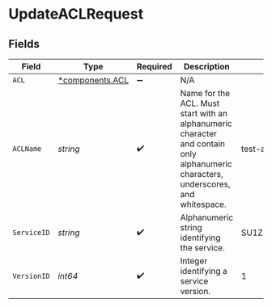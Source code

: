 # UpdateACLRequest


## Fields

| Field                                                                                                                              | Type                                                                                                                               | Required                                                                                                                           | Description                                                                                                                        | Example                                                                                                                            |
| ---------------------------------------------------------------------------------------------------------------------------------- | ---------------------------------------------------------------------------------------------------------------------------------- | ---------------------------------------------------------------------------------------------------------------------------------- | ---------------------------------------------------------------------------------------------------------------------------------- | ---------------------------------------------------------------------------------------------------------------------------------- |
| `ACL`                                                                                                                              | [*components.ACL](../../models/shared/acl.md)                                                                                      | :heavy_minus_sign:                                                                                                                 | N/A                                                                                                                                |                                                                                                                                    |
| `ACLName`                                                                                                                          | *string*                                                                                                                           | :heavy_check_mark:                                                                                                                 | Name for the ACL. Must start with an alphanumeric character and contain only alphanumeric characters, underscores, and whitespace. | test-acl                                                                                                                           |
| `ServiceID`                                                                                                                        | *string*                                                                                                                           | :heavy_check_mark:                                                                                                                 | Alphanumeric string identifying the service.                                                                                       | SU1Z0isxPaozGVKXdv0eY                                                                                                              |
| `VersionID`                                                                                                                        | *int64*                                                                                                                            | :heavy_check_mark:                                                                                                                 | Integer identifying a service version.                                                                                             | 1                                                                                                                                  |